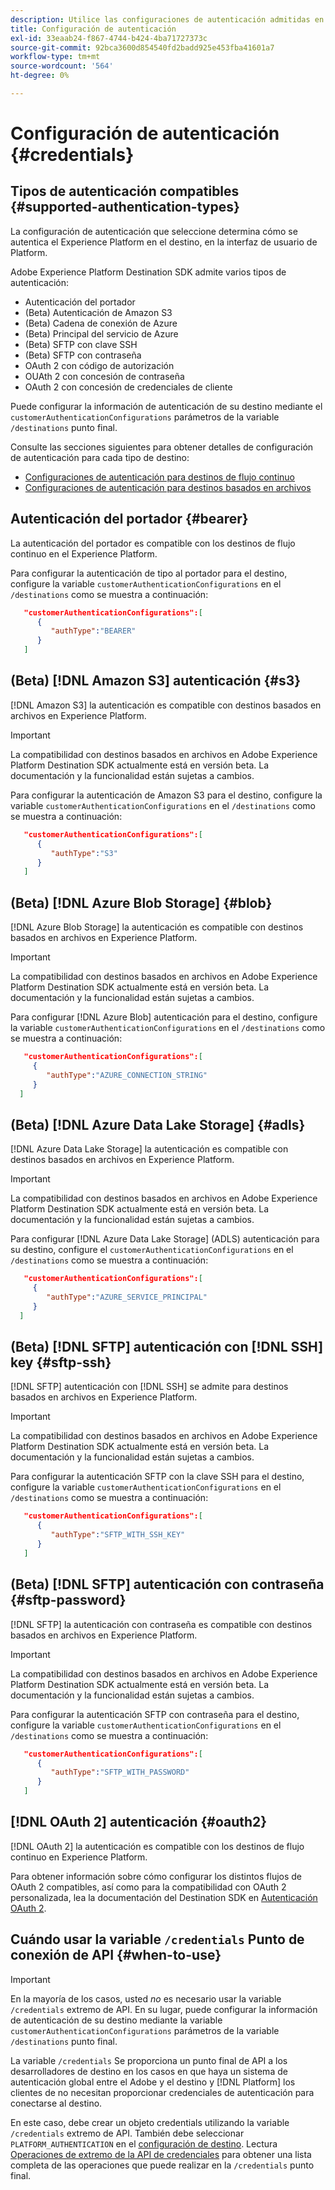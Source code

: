 ```yaml
---
description: Utilice las configuraciones de autenticación admitidas en Adobe Experience Platform Destination SDK para autenticar usuarios y activar datos en el punto final de destino.
title: Configuración de autenticación
exl-id: 33eaab24-f867-4744-b424-4ba71727373c
source-git-commit: 92bca3600d854540fd2badd925e453fba41601a7
workflow-type: tm+mt
source-wordcount: '564'
ht-degree: 0%

---
```


# Configuración de autenticación {#credentials}

## Tipos de autenticación compatibles {#supported-authentication-types}

La configuración de autenticación que seleccione determina cómo se autentica el Experience Platform en el destino, en la interfaz de usuario de Platform.

Adobe Experience Platform Destination SDK admite varios tipos de autenticación:

* Autenticación del portador
* (Beta) Autenticación de Amazon S3
* (Beta) Cadena de conexión de Azure
* (Beta) Principal del servicio de Azure
* (Beta) SFTP con clave SSH
* (Beta) SFTP con contraseña
* OAuth 2 con código de autorización
* OUAth 2 con concesión de contraseña
* OAuth 2 con concesión de credenciales de cliente

Puede configurar la información de autenticación de su destino mediante el `customerAuthenticationConfigurations` parámetros de la variable `/destinations` punto final.

Consulte las secciones siguientes para obtener detalles de configuración de autenticación para cada tipo de destino:

* [Configuraciones de autenticación para destinos de flujo continuo](destination-configuration.md#customer-authentication-configurations)
* [Configuraciones de autenticación para destinos basados en archivos](file-based-destination-configuration.md#customer-authentication-configurations)

## Autenticación del portador {#bearer}

La autenticación del portador es compatible con los destinos de flujo continuo en el Experience Platform.

Para configurar la autenticación de tipo al portador para el destino, configure la variable `customerAuthenticationConfigurations` en el `/destinations` como se muestra a continuación:

```json
   "customerAuthenticationConfigurations":[
      {
         "authType":"BEARER"
      }
   ]
```

## (Beta) [!DNL Amazon S3] autenticación {#s3}

[!DNL Amazon S3] la autenticación es compatible con destinos basados en archivos en Experience Platform.

>[!IMPORTANT]
>
>La compatibilidad con destinos basados en archivos en Adobe Experience Platform Destination SDK actualmente está en versión beta. La documentación y la funcionalidad están sujetas a cambios.

Para configurar la autenticación de Amazon S3 para el destino, configure la variable `customerAuthenticationConfigurations` en el `/destinations` como se muestra a continuación:

```json
   "customerAuthenticationConfigurations":[
      {
         "authType":"S3"
      }
   ]
```

## (Beta) [!DNL Azure Blob Storage] {#blob}

[!DNL Azure Blob Storage] la autenticación es compatible con destinos basados en archivos en Experience Platform.

>[!IMPORTANT]
>
>La compatibilidad con destinos basados en archivos en Adobe Experience Platform Destination SDK actualmente está en versión beta. La documentación y la funcionalidad están sujetas a cambios.

Para configurar [!DNL Azure Blob] autenticación para el destino, configure la variable `customerAuthenticationConfigurations` en el `/destinations` como se muestra a continuación:

```json
   "customerAuthenticationConfigurations":[
     {
        "authType":"AZURE_CONNECTION_STRING"
     }
  ]
```

## (Beta) [!DNL Azure Data Lake Storage] {#adls}

[!DNL Azure Data Lake Storage] la autenticación es compatible con destinos basados en archivos en Experience Platform.

>[!IMPORTANT]
>
>La compatibilidad con destinos basados en archivos en Adobe Experience Platform Destination SDK actualmente está en versión beta. La documentación y la funcionalidad están sujetas a cambios.

Para configurar [!DNL Azure Data Lake Storage] (ADLS) autenticación para su destino, configure el `customerAuthenticationConfigurations` en el `/destinations` como se muestra a continuación:

```json
   "customerAuthenticationConfigurations":[
     {
        "authType":"AZURE_SERVICE_PRINCIPAL"
     }
  ]
```

## (Beta) [!DNL SFTP] autenticación con [!DNL SSH] key {#sftp-ssh}

[!DNL SFTP] autenticación con [!DNL SSH] se admite para destinos basados en archivos en Experience Platform.

>[!IMPORTANT]
>
>La compatibilidad con destinos basados en archivos en Adobe Experience Platform Destination SDK actualmente está en versión beta. La documentación y la funcionalidad están sujetas a cambios.

Para configurar la autenticación SFTP con la clave SSH para el destino, configure la variable `customerAuthenticationConfigurations` en el `/destinations` como se muestra a continuación:

```json
   "customerAuthenticationConfigurations":[
      {
         "authType":"SFTP_WITH_SSH_KEY"
      }
   ]
```

## (Beta) [!DNL SFTP] autenticación con contraseña {#sftp-password}

[!DNL SFTP] la autenticación con contraseña es compatible con destinos basados en archivos en Experience Platform.

>[!IMPORTANT]
>
>La compatibilidad con destinos basados en archivos en Adobe Experience Platform Destination SDK actualmente está en versión beta. La documentación y la funcionalidad están sujetas a cambios.

Para configurar la autenticación SFTP con contraseña para el destino, configure la variable `customerAuthenticationConfigurations` en el `/destinations` como se muestra a continuación:

```json
   "customerAuthenticationConfigurations":[
      {
         "authType":"SFTP_WITH_PASSWORD"
      }
   ]
```

## [!DNL OAuth 2] autenticación {#oauth2}

[!DNL OAuth 2] la autenticación es compatible con los destinos de flujo continuo en Experience Platform.

Para obtener información sobre cómo configurar los distintos flujos de OAuth 2 compatibles, así como para la compatibilidad con OAuth 2 personalizada, lea la documentación del Destination SDK en [Autenticación OAuth 2](./oauth2-authentication.md).


## Cuándo usar la variable `/credentials` Punto de conexión de API {#when-to-use}

>[!IMPORTANT]
>
>En la mayoría de los casos, usted *no* es necesario usar la variable `/credentials` extremo de API. En su lugar, puede configurar la información de autenticación de su destino mediante la variable `customerAuthenticationConfigurations` parámetros de la variable `/destinations` punto final.

La variable `/credentials` Se proporciona un punto final de API a los desarrolladores de destino en los casos en que haya un sistema de autenticación global entre el Adobe y el destino y [!DNL Platform] los clientes de no necesitan proporcionar credenciales de autenticación para conectarse al destino.

En este caso, debe crear un objeto credentials utilizando la variable `/credentials` extremo de API. También debe seleccionar `PLATFORM_AUTHENTICATION` en el [configuración de destino](./destination-configuration.md#destination-delivery). Lectura [Operaciones de extremo de la API de credenciales](./credentials-configuration-api.md) para obtener una lista completa de las operaciones que puede realizar en la `/credentials` punto final.
